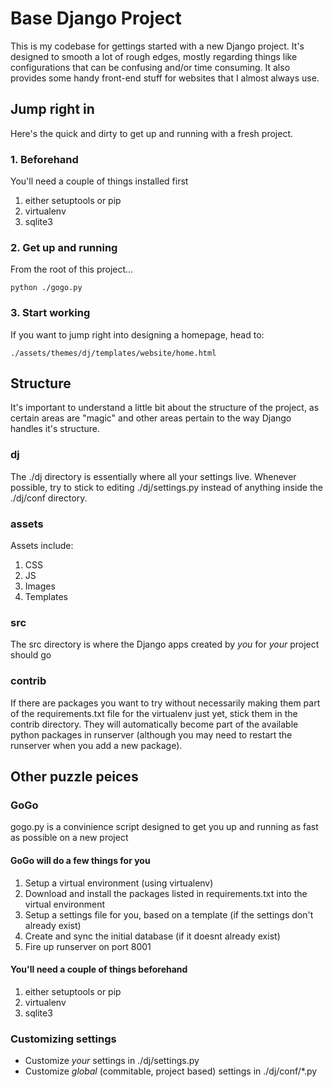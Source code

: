 Base Django Project
================
This is my codebase for gettings started with a new Django project. It's designed to smooth a lot of rough edges, mostly regarding things like configurations that can be confusing and/or time consuming. It also provides some handy front-end stuff for websites that I almost always use.

## Jump right in
Here's the quick and dirty to get up and running with a fresh project.

### 1. Beforehand
You'll need a couple of things installed first

1. either setuptools or pip
2. virtualenv
3. sqlite3

### 2. Get up and running
From the root of this project...

	python ./gogo.py

### 3. Start working
If you want to jump right into designing a homepage, head to:

	./assets/themes/dj/templates/website/home.html

## Structure
It's important to understand a little bit about the structure of the project, as certain areas are "magic" and other areas pertain to the way Django handles it's structure.
### dj
The ./dj directory is essentially where all your settings live. Whenever possible, try to stick to editing ./dj/settings.py instead of anything inside the ./dj/conf directory.

### assets
Assets include:

1. CSS
2. JS
3. Images
4. Templates

### src
The src directory is where the Django apps created by *you* for *your* project should go

### contrib
If there are packages you want to try without necessarily making them part of the requirements.txt file for the virtualenv just yet, stick them in the contrib directory. They will automatically become part of the available python packages in runserver (although you may need to restart the runserver when you add a new package).

## Other puzzle peices
### GoGo
gogo.py is a convinience script designed to get you up and running as fast as possible on a new project

#### GoGo will do a few things for you
1. Setup a virtual environment (using virtualenv)
2. Download and install the packages listed in requirements.txt into the virtual environment
3. Setup a settings file for you, based on a template (if the settings don't already exist)
4. Create and sync the initial database (if it doesnt already exist)
5. Fire up runserver on port 8001

#### You'll need a couple of things beforehand
1. either setuptools or pip
2. virtualenv
3. sqlite3

### Customizing settings
- Customize *your* settings in ./dj/settings.py
- Customize *global* (commitable, project based) settings in ./dj/conf/*.py 


